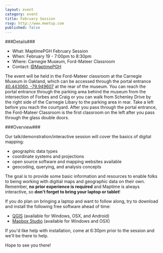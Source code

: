 ```yaml
---
layout: event
category: event
title: February Session
rsvp: http://www.meetup.com
published: false
---
```

###Details###

- What:     MaptimePGH February Session
- When:     February 19 - 7:00pm to 8:30pm
- Where:    Carnegie Museum, Ford-Mateer Classroom 
- Contact:  [@MaptimePGH](http://twitter.com/maptimePGH)

The event will be held in the Ford-Mateer classroom at the Carnegie Museum in Oakland, which can be accessed through the portal entrance [40.443060, -79.949607](https://www.google.com/maps/place/40%C2%B026%2735.0%22N+79%C2%B056%2758.6%22W/@40.44306,-79.949607,18z/data=!4m2!3m1!1s0x0:0x0) at the rear of the museum.  You can reach the portal entrance through the parking area behind the museum from the intersection of Forbes and Craig or you can walk from Schenley Drive by the right side of the Carnegie Libary to the parking area in rear.  Take a left before you reach the courtyard. After you pass through the portal entrance, the Ford-Mateer Classroom is the first classroom on the left after you pass through the glass double doors.  

###Overview###

Our talk/demonstration/interactive session will cover the basics of digital mapping:

- geographic data types
- coordinate systems and projections
- open source software and mapping websites available
- geocoding, querying, and analysis concepts

The goal is to provide some basic information and resources to enable folks to being working with digitial maps and geographic data on their own. Remember, **no prior experience is required** and Maptime is always interactive, so **don't forget to bring your laptop or tablet**! 

If you do plan on bringing a laptop and want to follow along, try to download and install the following free software ahead of time:

- [QGIS](http://qgis.org/en/site/forusers/download.html) (available for Windows, OSX, and Android)
- [Mapbox Studio](https://www.mapbox.com/mapbox-studio) (available for Windows and OSX)

If you'd like help with installation, come at 6:30pm prior to the session and we'll be there to help.

Hope to see you there!
